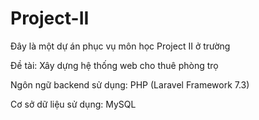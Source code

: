 # Project-II
Đây là một dự án phục vụ môn học Project II ở trường

Đề tài: Xây dựng hệ thống web cho thuê phòng trọ

Ngôn ngữ backend sử dụng: PHP (Laravel Framework 7.3)

Cơ sở dữ liệu sử dụng: MySQL

